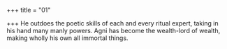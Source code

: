 +++
title = "01"

+++
He outdoes the poetic skills of each and every ritual expert, taking in his  hand many manly powers.
Agni has become the wealth-lord of wealth, making wholly his own all  immortal things. 